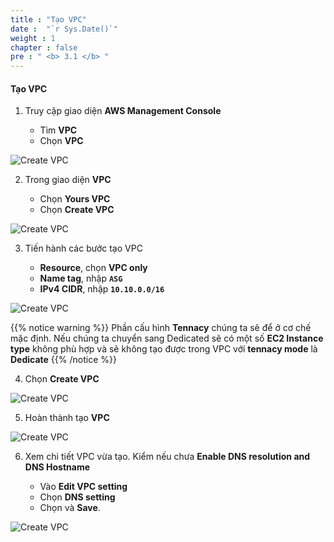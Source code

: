 ```yaml
---
title : "Tạo VPC"
date :  "`r Sys.Date()`" 
weight : 1 
chapter : false
pre : " <b> 3.1 </b> "
---
```


#### Tạo VPC

1. Truy cập giao diện **AWS Management Console**

   - Tìm **VPC**
   - Chọn **VPC**

![Create VPC](/images/3-Preparation-steps-update/1-Create-VPC/VPC-1.png?featherlight=false&width=60pc)

2. Trong giao diện **VPC**

   - Chọn **Yours VPC**
   - Chọn **Create VPC**


![Create VPC](/images/3-Preparation-steps-update/1-Create-VPC/VPC-2.png?featherlight=false&width=60pc)

3. Tiến hành các bước tạo VPC

   - **Resource**, chọn **VPC only**
   - **Name tag**, nhập **```ASG```**
   - **IPv4 CIDR**, nhập **``10.10.0.0/16``**


![Create VPC](/images/3-Preparation-steps-update/1-Create-VPC/VPC-3.png?featherlight=false&width=60pc)

{{% notice warning %}}
Phần cấu hình **Tennacy** chúng ta sẽ để ở cơ chế mặc định. Nếu chúng ta chuyển sang Dedicated sẽ có một số **EC2 Instance type** không phù hợp và sẽ không tạo được trong VPC với **tennacy mode** là **Dedicate**
{{% /notice %}}

4. Chọn **Create VPC**

![Create VPC](/images/3-Preparation-steps-update/1-Create-VPC/VPC-4.png?featherlight=false&width=60pc)

5. Hoàn thành tạo **VPC** 

![Create VPC](/images/3-Preparation-steps-update/1-Create-VPC/VPC-5.png?featherlight=false&width=60pc)


6. Xem chi tiết VPC vừa tạo. Kiểm nếu chưa **Enable DNS resolution and DNS Hostname**

   - Vào **Edit VPC setting**
   - Chọn **DNS setting**
   - Chọn và **Save**.

![Create VPC](/images/3-Preparation-steps-update/1-Create-VPC/VPC-6.png?featherlight=false&width=60pc)
